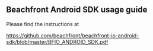 ## Beachfront Android SDK usage guide

Please find the instructions at

https://github.com/beachfront/beachfront-io-android-sdk/blob/master/BFIO_ANDROID_SDK.pdf
